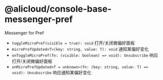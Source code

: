 # @alicloud/console-base-messenger-pref

Messenger for Pref

* `toggleMicroPref(visible = true): void` 打开/关闭微偏好面板
* `microPrefUpdated<T>(key: string, value: T): void` 通知某偏好变化
* `onToggleMicroPref(fn: (visible: boolean) => void): Unsubscribe` 响应打开/关闭微偏好面板
* `onMicroPrefUpdated<T = unknown>(fn: (key: string, value: T) => void): Unsubscribe` 响应通知某偏好变化